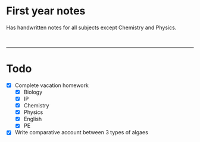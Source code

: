 # First year notes

Has handwritten notes for all subjects except Chemistry and Physics.

<br>


--- 

# Todo

- [x] Complete vacation homework
    - [x] Biology 
    - [x] IP 
    - [x] Chemistry
    - [x] Physics 
    - [x] English 
    - [x] PE 
- [x] Write comparative account between 3 types of algaes